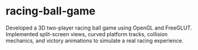 # racing-ball-game
Developed a 3D two-player racing ball game using OpenGL and FreeGLUT. Implemented split-screen views, curved platform tracks, collision mechanics, and victory animations to simulate a real racing experience.
